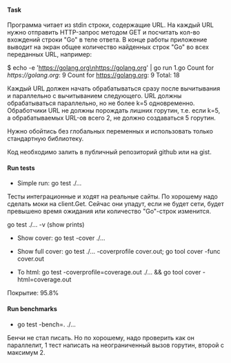 #### Task

Программа читает из stdin строки, содержащие URL.
На каждый URL нужно отправить HTTP-запрос методом GET
и посчитать кол-во вхождений строки "Go" в теле ответа.
В конце работы приложение выводит на экран общее количество
найденных строк "Go" во всех переданных URL, например:

$ echo -e 'https://golang.org\nhttps://golang.org' | go run 1.go
Count for _https://golang.org_: 9
Count for https://golang.org: 9
Total: 18

Каждый URL должен начать обрабатываться сразу после вычитывания
и параллельно с вычитыванием следующего.
URL должны обрабатываться параллельно, но не более k=5 одновременно.
Обработчики URL не должны порождать лишних горутин, т.е. если k=5,
а обрабатываемых URL-ов всего 2, не должно создаваться 5 горутин.

Нужно обойтись без глобальных переменных и использовать только стандартную библиотеку.

Код необходимо залить в публичный репозиторий github или на gist.

#### Run tests

* Simple run: go test ./...

Тесты интеграционные и ходят на реальные сайты. По хорошему надо сделать
моки на client.Get. Сейчас они упадут, если не будет сети, будет превышено время ожидания или количество "Go"-строк изменится.

go test ./... -v (show prints)

* Show cover: go test -cover ./...

* Show full cover: go test ./... -coverprofile cover.out; go tool cover -func cover.out

* To html: go test -coverprofile=coverage.out ./... && go tool cover -html=coverage.out

Покрытие: 95.8%

#### Run benchmarks

* go test -bench=. ./...

Бенчи не стал писать. Но по хорошему, надо проверить как он параллелит, 1 тест написать на неограниченный вызов горутин, второй с максимум 2.